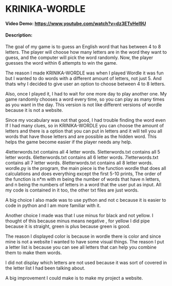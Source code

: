 # KRINIKA-WORDLE
#### Video Demo:  https://www.youtube.com/watch?v=dz3ETvHel9U
#### Description: 
The goal of my game is to guess an English word that has between 4 to 8 letters. The player will choose how many letters are in the word they want to guess, and the computer will pick the word randomly. Now, the player guesses the word within 6 attempts to win the game. 

The reason I made KRINIKA-WORDLE was when I played Wordle it was fun but I wanted to do words with a different amount of letters, not just 5. And thats why I decided to give user an option to choose between 4 to 8 letters.

Also, once I played it, I had to wait for one more day to play another one. My game randomly chooses a word every time, so you can play as many times as you want in the day. This version is not like different versions of wordle because it is not a website. 

Since my vocabulary was not that good, I had trouble finding the word even If I had many clues, so in KRINIKA-WORDLE you can choose the amount of letters and there is a option that you can put in letters and it will tell you all words that have those letters and are possible as the hidden word. This helps the game become easier if the player needs any help.

4letterwords.txt contains all 4 letter words. 
5letterwords.txt contains all 5 letter words. 
6letterwords.txt contains all 6 letter words. 
7letterwords.txt contains all 7 letter words. 
8letterwords.txt contains all 8 letter words. 
wordle.py is the program, the main piece is the function wordle that does all calculations and does everything except the first 5-10 prints, The order of the function is n*m with m being the number of words that have n letters, and n being the numbers of letters in a word that the user put as input. All my code is contained in it too, the other txt files are just words. 

A big choice I also made was to use python and not c because it is easier to code in python and I am more familiar with it. 

Another choice I made was that I use minus for black and not yellow. I thought of this because minus means negative , for yellow I did pipe because it is straight, green is plus because green is good.

The reason I displayed color is because in wordle there is color  and since mine is not a website I wanted to have some visual things. The reason I put a letter list is because you can see all letters that can help you combine them to make them words. 

I did not display which letters are not used because it was sort of covered in the letter list I had been talking about. 

A big improvement I could make is to make my project a website.

